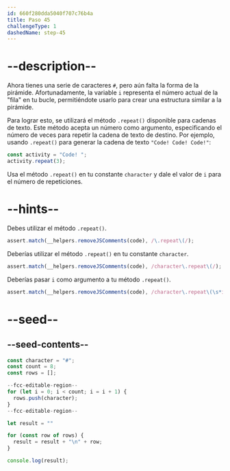 ```yaml
---
id: 660f280dda5040f707c76b4a
title: Paso 45
challengeType: 1
dashedName: step-45
---
```


# --description--

Ahora tienes una serie de caracteres `#`, pero aún falta la forma de la pirámide. Afortunadamente, la variable `i` representa el número actual de la "fila" en tu bucle, permitiéndote usarlo para crear una estructura similar a la pirámide.

Para lograr esto, se utilizará el método `.repeat()` disponible para cadenas de texto. Este método acepta un número como argumento, especificando el número de veces para repetir la cadena de texto de destino. Por ejemplo, usando `.repeat()` para generar la cadena de texto `"Code! Code! Code!"`:

```js
const activity = "Code! ";
activity.repeat(3);
```

Usa el método `.repeat()` en tu constante `character` y dale el valor de `i` para el número de repeticiones.

# --hints--

Debes utilizar el método `.repeat()`.

```js
assert.match(__helpers.removeJSComments(code), /\.repeat\(/);
```

Deberías utilizar el método `.repeat()` en tu constante `character`.

```js
assert.match(__helpers.removeJSComments(code), /character\.repeat\(/);
```

Deberías pasar `i` como argumento a tu método `.repeat()`.

```js
assert.match(__helpers.removeJSComments(code), /character\.repeat\(\s*i\s*\)/)
```

# --seed--

## --seed-contents--

```js
const character = "#";
const count = 8;
const rows = [];

--fcc-editable-region--
for (let i = 0; i < count; i = i + 1) {
  rows.push(character);
}
--fcc-editable-region--

let result = ""

for (const row of rows) {
  result = result + "\n" + row;
}

console.log(result);
```

